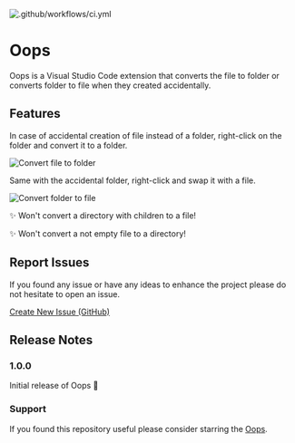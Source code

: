 ![.github/workflows/ci.yml](https://github.com/amirmasoud/oops/workflows/.github/workflows/ci.yml/badge.svg)

# Oops

Oops is a Visual Studio Code extension that converts the file to folder or converts folder to file when they created accidentally.

## Features

In case of accidental creation of file instead of a folder, right-click on the folder and convert it to a folder.

![Convert file to folder](screenshots/oops_folder.gif?raw=true "Convert file to folder")

Same with the accidental folder, right-click and swap it with a file.

![Convert folder to file](screenshots/oop_file.gife.gif?raw=true "Convert folder to file")

✨ Won't convert a directory with children to a file!

✨ Won't convert a not empty file to a directory!

## Report Issues

If you found any issue or have any ideas to enhance the project please do not hesitate to open an issue.

[Create New Issue (GitHub)](https://github.com/amirmasoud/oops/issues/new)

## Release Notes

### 1.0.0

Initial release of Oops 🎉

### Support

If you found this repository useful please consider starring the [Oops](https://github.com/amirmasoud/oops).
